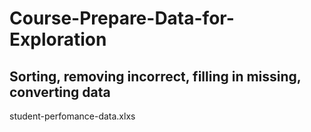 # Course-Prepare-Data-for-Exploration

## Sorting, removing incorrect, filling in missing, converting data 
student-perfomance-data.xlxs
